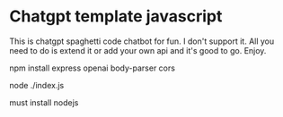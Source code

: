 # Chatgpt template javascript 
This is chatgpt spaghetti code chatbot for fun. I don't support it. All you need to do is extend it or add your own api and it's good to go. Enjoy.

npm install express openai body-parser cors

node ./index.js

must install nodejs
